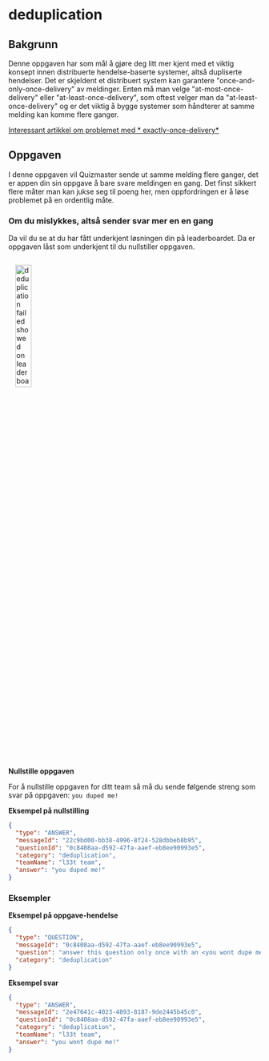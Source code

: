 # deduplication

## Bakgrunn

Denne oppgaven har som mål å gjøre deg litt mer kjent med et viktig konsept innen distribuerte hendelse-baserte
systemer, altså dupliserte hendelser.
Det er skjeldent et distribuert system kan garantere "once-and-only-once-delivery" av meldinger. Enten må man velge
"at-most-once-delivery" eller "at-least-once-delivery", som oftest velger man da "at-least-once-delivery" og er det
viktig å bygge systemer som håndterer at samme melding kan komme flere ganger.

[Interessant artikkel om problemet med *
exactly-once-delivery*](https://www.confluent.io/blog/exactly-once-semantics-are-possible-heres-how-apache-kafka-does-it/)

## Oppgaven

I denne oppgaven vil Quizmaster sende ut samme melding flere ganger, det er appen din sin oppgave å bare svare meldingen
en gang. Det finst sikkert flere måter man kan jukse seg til poeng her, men oppfordringen er å løse problemet på en
ordentlig måte.

### Om du mislykkes, altså sender svar mer en en gang

Da vil du se at du har fått underkjent løsningen din på leaderboardet. Da er oppgaven låst som underkjent til du 
nullstiller oppgaven.

<img src="/leesah-game/assets/deduplication-failed.png" style="width: 25%;padding: 1em" alt="deduplication failed showed on leaderboard">


**Nullstille oppgaven**

For å nullstille oppgaven for ditt team så må du sende følgende streng som svar på oppgaven: `you duped me!`

**Eksempel på nullstilling**

```json
{
  "type": "ANSWER",
  "messageId": "22c9bd00-bb38-4996-8f24-528dbbeb8b95",
  "questionId": "0c8408aa-d592-47fa-aaef-eb8ee90993e5",
  "category": "deduplication",
  "teamName": "l33t team",
  "answer": "you duped me!"
}
```

### Eksempler

**Eksempel på oppgave-hendelse**

```json
{
  "type": "QUESTION",
  "messageId": "0c8408aa-d592-47fa-aaef-eb8ee90993e5",
  "question": "answer this question only once with an <you wont dupe me!>",
  "category": "deduplication"
}
```

**Eksempel svar**

```json
{
  "type": "ANSWER",
  "messageId": "2e47641c-4023-4893-8187-9de2445b45c0",
  "questionId": "0c8408aa-d592-47fa-aaef-eb8ee90993e5",
  "category": "deduplication",
  "teamName": "l33t team",
  "answer": "you wont dupe me!"
}
```